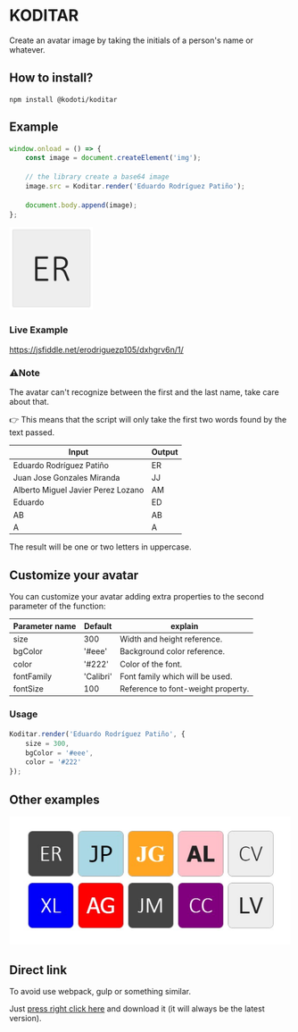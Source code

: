 # KODITAR
Create an avatar image by taking the initials of a person's name or whatever.

## How to install?

```
npm install @kodoti/koditar
```

## Example

``` javascript
window.onload = () => {
    const image = document.createElement('img');

    // the library create a base64 image
    image.src = Koditar.render('Eduardo Rodríguez Patiño');

    document.body.append(image);
};
```

<img src="resources/example-a.jpg" style="width:150px;" />

### Live Example
https://jsfiddle.net/erodriguezp105/dxhgrv6n/1/

### ⚠️Note
The avatar can't recognize between the first and the last name, take care about that.

👉 This means that the script will only take the first two words found by the text passed.

| Input | Output |
| ------------- | ------------- |
| Eduardo Rodríguez Patiño  | ER
| Juan Jose Gonzales Miranda  | JJ
| Alberto Miguel Javier Perez Lozano  | AM
| Eduardo  | ED
| AB  | AB
| A  | A

The result will be one or two letters in uppercase.

## Customize your avatar
You can customize your avatar adding extra properties to the second parameter of the function:

| Parameter name | Default | explain |
| ------------- | ------------- | ------------- |
| size  | 300  | Width and height reference.
| bgColor  | '#eee'  | Background color reference.
| color  | '#222'  | Color of the font.
| fontFamily  | 'Calibri'  | Font family which will be used.
| fontSize  | 100  | Reference to font-weight property.

### Usage
``` javascript
Koditar.render('Eduardo Rodríguez Patiño', {
    size = 300,
    bgColor = '#eee',
    color = '#222'
});
```

## Other examples
<img src="resources/result.jpg">

## Direct link
To avoid use webpack, gulp or something similar.

Just <a href="https://raw.githubusercontent.com/Anexsoft/koditar/main/dist/index.js">press right click here</a> and download it (it will always be the latest version).